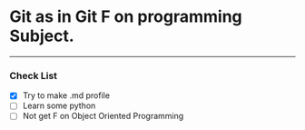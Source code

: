 # Git as in Git F on programming Subject.
---
### Check List
- [x] Try to make .md profile
- [ ] Learn some python
- [ ] Not get F on Object Oriented Programming
